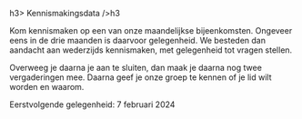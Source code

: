 h3> Kennismakingsdata />h3

Kom kennismaken op een van onze maandelijkse bijeenkomsten. Ongeveer eens in de drie maanden is daarvoor gelegenheid. We besteden dan aandacht aan wederzijds kennismaken, met gelegenheid tot vragen stellen.

Overweeg je daarna je aan te sluiten, dan maak je daarna nog twee vergaderingen mee. Daarna geef je onze groep te kennen of je lid wilt worden en waarom.

Eerstvolgende gelegenheid: 7 februari 2024
